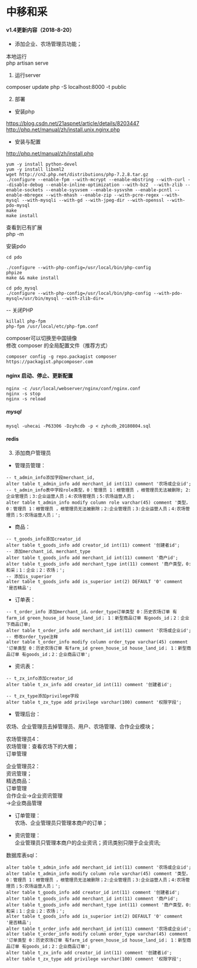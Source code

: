 # 中移和采

#### v1.4更新内容（2018-8-20）

- 添加企业、农场管理员功能；


本地运行  
php artisan serve

1. 运行server 

composer update
php -S localhost:8000 -t public


2. 部署

- 安装php

https://blog.csdn.net/21aspnet/article/details/8203447  
http://php.net/manual/zh/install.unix.nginx.php  

- 安装与配置

http://php.net/manual/zh/install.php  

```
yum -y install python-devel
yum -y install libxml2
wget http://cn2.php.net/distributions/php-7.2.8.tar.gz
./configure --enable-fpm --with-mcrypt --enable-mbstring --with-curl --disable-debug --enable-inline-optimization --with-bz2  --with-zlib --enable-sockets --enable-sysvsem --enable-sysvshm --enable-pcntl --enable-mbregex --with-mhash --enable-zip --with-pcre-regex --with-mysql --with-mysqli --with-gd --with-jpeg-dir --with-openssl --with-pdo-mysql
make
make install
```

查看到已有扩展  
php -m

安装pdo  
```
cd pdo

./configure --with-php-config=/usr/local/bin/php-config
phpize
make && make install

cd pdo_mysql
./configure --with-php-config=/usr/local/bin/php-config --with-pdo-mysql=/usr/bin/mysql --with-zlib-dir=
```
-- 关闭PHP  
```
killall php-fpm
php-fpm /usr/local/etc/php-fpm.conf
```
composer可以切换至中国镜像  
修改 composer 的全局配置文件（推荐方式）  
```
composer config -g repo.packagist composer https://packagist.phpcomposer.com
```

#### nginx 启动、停止、更新配置
```
nginx -c /usr/local/webserver/nginx/conf/nginx.conf
nginx -s stop
nginx -s reload
```

##### mysql

```
mysql -uhecai -P63306 -Dzyhcdb -p < zyhcdb_20180804.sql
```

#### redis


3. 添加商户管理员

- 管理员管理：
```
-- t_admin_info添加字段merchant_id, 
alter table t_admin_info add merchant_id int(11) comment '农场或企业id';
-- t_admin_info表中字段role类型，0：管理员 1：根管理员 ，根管理员无法被删除; 2:企业管理员；3:企业运营人员；4:农场管理员；5:农场运营人员；
alter table t_admin_info modify column role varchar(45) comment '类型，0：管理员 1：根管理员 ，根管理员无法被删除；2:企业管理员；3:企业运营人员；4:农场管理员；5:农场运营人员；';
```
- 商品：
```
-- t_goods_info添加creator_id
alter table t_goods_info add creator_id int(11) comment '创建者id';
-- 添加merchant_id、merchant_type
alter table t_goods_info add merchant_id int(11) comment '商户id';
alter table t_goods_info add merchant_type int(11) comment '商户类型，0:和采；1：企业；2：农场；';
-- 添加is_superior
alter table t_goods_info add is_superior int(2) DEFAULT '0' comment '是否精品';
```
- 订单表：
```
-- t_order_info 添加merchant_id，order_type订单类型 0：历史农场订单 有farm_id green_house_id house_land_id； 1：新型商品订单 有goods_id；2：企业下商品订单;
alter table t_order_info add merchant_id int(11) comment '农场或企业id';
-- 修改order_type注释
alter table t_order_info modify column order_type varchar(45) comment '订单类型 0：历史农场订单 有farm_id green_house_id house_land_id； 1：新型商品订单 有goods_id；2：企业商品订单';
```
- 资讯表：
```
-- t_zx_info添加creator_id
alter table t_zx_info add creator_id int(11) comment '创建者id';

-- t_zx_type添加privilege字段
alter table t_zx_type add privilege varchar(100) comment '权限字段';
```
- 管理后台：

农场、企业管理员去掉管理员、用户、农场管理、合作企业模块；

农场管理员4：  
农场管理：查看农场下的大棚；  
订单管理  

企业管理员2：  
资讯管理；  
精选商品：  
订单管理  
合作企业->企业资讯管理  
       ->企业商品管理  

- 订单管理：  
农场、企业管理员只管理本商户的订单；

- 资讯管理：  
企业管理员只管理本商户的企业资讯；资讯类别只限于企业资讯;

数据库表sql：
```
alter table t_admin_info add merchant_id int(11) comment '农场或企业id'; 
alter table t_admin_info modify column role varchar(45) comment '类型，0：管理员 1：根管理员 ，根管理员无法被删除；2:企业管理员；3:企业运营人员；4:农场管理员；5:农场运营人员；';
alter table t_goods_info add creator_id int(11) comment '创建者id'; 
alter table t_goods_info add merchant_id int(11) comment '商户id';
alter table t_goods_info add merchant_type int(11) comment '商户类型，0:和采；1：企业；2：农场；'; 
alter table t_goods_info add is_superior int(2) DEFAULT '0' comment '是否精品';
alter table t_order_info add merchant_id int(11) comment '农场或企业id';
alter table t_order_info modify column order_type varchar(45) comment '订单类型 0：历史农场订单 有farm_id green_house_id house_land_id； 1：新型商品订单 有goods_id；2：企业商品订单';
alter table t_zx_info add creator_id int(11) comment '创建者id';
alter table t_zx_type add privilege varchar(100) comment '权限字段';
```